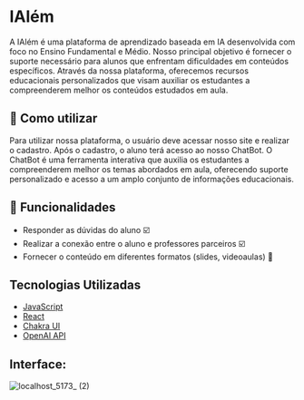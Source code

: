 # IAlém 
A IAlém é uma plataforma de aprendizado baseada em IA desenvolvida com foco no Ensino Fundamental e Médio. Nosso principal objetivo é fornecer o suporte necessário para alunos que enfrentam dificuldades em conteúdos específicos. Através da nossa plataforma, oferecemos recursos educacionais personalizados que visam auxiliar os estudantes a compreenderem melhor os conteúdos estudados em aula.

## 📖 Como utilizar
Para utilizar nossa plataforma, o usuário deve acessar nosso site e realizar o cadastro. Após o cadastro, o aluno terá acesso ao nosso ChatBot. O ChatBot é uma ferramenta interativa que auxilia os estudantes a compreenderem melhor os temas abordados em aula, oferecendo suporte personalizado e acesso a um amplo conjunto de informações educacionais.

## 🚀 Funcionalidades
 - Responder as dúvidas do aluno :ballot_box_with_check:
 - Realizar a conexão entre o aluno e professores parceiros :ballot_box_with_check:
 - Fornecer o conteúdo em diferentes formatos (slides, videoaulas) :black_square_button:

## Tecnologias Utilizadas
- [JavaScript](https://developer.mozilla.org/pt-BR/docs/Web/JavaScript)
- [React](https://react.dev/)
- [Chakra UI](https://chakra-ui.com/)
- [OpenAI API](https://openai.com/blog/openai-api)

## Interface:
![localhost_5173_ (2)](https://github.com/GuilhermeVSam/AIFODA/assets/95715483/b61e6099-1124-4dac-9bf4-72b47d755569)



